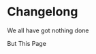 # Changelong
We all have got nothing done
 
 
 
 
  
 
 
 
  
 
 

 
 
 
 
 
 
 
 
 
 
 
 
 
 
 
 

 
 
 
 
 
 
 

 
 
 
 
  
 
 
 
 
But This Page
